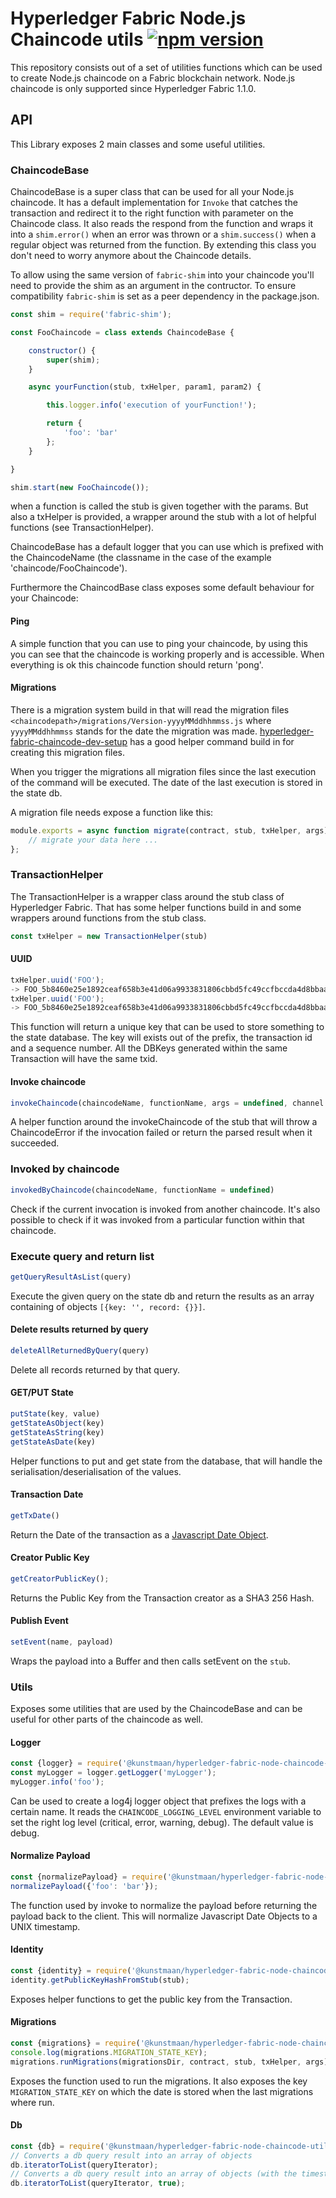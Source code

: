# Hyperledger Fabric Node.js Chaincode utils [![npm version](https://badge.fury.io/js/%40kunstmaan%2Fhyperledger-fabric-node-chaincode-utils.svg)](https://badge.fury.io/js/%40kunstmaan%2Fhyperledger-fabric-node-chaincode-utils)

This repository consists out of a set of utilities functions which can be used to create Node.js chaincode on a Fabric blockchain network. Node.js chaincode is only supported since Hyperledger Fabric 1.1.0.

## API

This Library exposes 2 main classes and some useful utilities.

### ChaincodeBase

ChaincodeBase is a super class that can be used for all your Node.js chaincode. It has a default implementation for `Invoke` that catches the transaction and redirect it to the right function with parameter on the Chaincode class. It also reads the respond from the function and wraps it into a `shim.error()` when an error was thrown or a `shim.success()` when a regular object was returned from the function. By extending this class you don't need to worry anymore about the Chaincode details.

To allow using the same version of `fabric-shim` into your chaincode you'll need to provide the shim as an argument in the contructor. To ensure compatibility `fabric-shim` is set as a peer dependency in the package.json.

```javascript
const shim = require('fabric-shim');

const FooChaincode = class extends ChaincodeBase {

    constructor() {
        super(shim);
    }

    async yourFunction(stub, txHelper, param1, param2) {

        this.logger.info('execution of yourFunction!');

        return {
            'foo': 'bar'
        };
    }

}

shim.start(new FooChaincode());
```

when a function is called the stub is given together with the params. But also a txHelper is provided, a wrapper around the stub with a lot of helpful functions (see TransactionHelper).

ChaincodeBase has a default logger that you can use which is prefixed with the ChaincodeName (the classname in the case of the example 'chaincode/FooChaincode').

Furthermore the ChaincodBase class exposes some default behaviour for your Chaincode:

#### Ping

A simple function that you can use to ping your chaincode, by using this you can see that the chaincode is working properly and is accessible. When everything is ok this chaincode function should return 'pong'.

#### Migrations

There is a migration system build in that will read the migration files `<chaincodepath>/migrations/Version-yyyyMMddhhmmss.js` where `yyyyMMddhhmmss` stands for the date the migration was made. [hyperledger-fabric-chaincode-dev-setup](https://github.com/Kunstmaan/hyperledger-fabric-chaincode-dev-setup) has a good helper command build in for creating this migration files. 

When you trigger the migrations all migration files since the last execution of the command will be executed. The date of the last execution is stored in the state db.

A migration file needs expose a function like this:

```javascript
module.exports = async function migrate(contract, stub, txHelper, args) {
    // migrate your data here ...
};
```

### TransactionHelper

The TransactionHelper is a wrapper class around the stub class of Hyperledger Fabric. That has some helper functions build in and some wrappers around functions from the stub class.

```javascript
const txHelper = new TransactionHelper(stub)
```

#### UUID

```javascript
txHelper.uuid('FOO');
-> FOO_5b8460e25e1892ceaf658b3e41d06a9933831806cbbd5fc49ccfbccda4d8bbaa_0
txHelper.uuid('FOO');
-> FOO_5b8460e25e1892ceaf658b3e41d06a9933831806cbbd5fc49ccfbccda4d8bbaa_1
```

This function will return a unique key that can be used to store something to the state database. The key will exists out of the prefix, the transaction id and a sequence number. All the DBKeys generated within the same Transaction will have the same txid. 

#### Invoke chaincode

```javascript
invokeChaincode(chaincodeName, functionName, args = undefined, channel = undefined)
```

A helper function around the invokeChaincode of the stub that will throw a ChaincodeError if the invocation failed or return the parsed result when it succeeded.

### Invoked by chaincode

```javascript
invokedByChaincode(chaincodeName, functionName = undefined)
```

Check if the current invocation is invoked from another chaincode. It's also possible to check if it was invoked from a particular function within that chaincode.

### Execute query and return list

```javascript
getQueryResultAsList(query)
```

Execute the given query on the state db and return the results as an array containing of objects `[{key: '', record: {}}]`. 

#### Delete results returned by query

```javascript
deleteAllReturnedByQuery(query)
```

Delete all records returned by that query.

#### GET/PUT State

```javascript
putState(key, value)
getStateAsObject(key)
getStateAsString(key)
getStateAsDate(key)
```

Helper functions to put and get state from the database, that will handle the serialisation/deserialisation of the values.

#### Transaction Date

```javascript
getTxDate()
```

Return the Date of the transaction as a [Javascript Date Object](https://developer.mozilla.org/en-US/docs/Web/JavaScript/Reference/Global_Objects/Date).

#### Creator Public Key

```javascript
getCreatorPublicKey();
```

Returns the Public Key from the Transaction creator as a SHA3 256 Hash.

#### Publish Event

```javascript
setEvent(name, payload)
```

Wraps the payload into a Buffer and then calls setEvent on the `stub`.

### Utils

Exposes some utilities that are used by the ChaincodeBase and can be useful for other parts of the chaincode as well.

#### Logger

```javascript
const {logger} = require('@kunstmaan/hyperledger-fabric-node-chaincode-utils').utils;
const myLogger = logger.getLogger('myLogger');
myLogger.info('foo');
```

Can be used to create a log4j logger object that prefixes the logs with a certain name. It reads the `CHAINCODE_LOGGING_LEVEL` environment variable to set the right log level (critical, error, warning, debug). The default value is debug.

#### Normalize Payload

```javascript
const {normalizePayload} = require('@kunstmaan/hyperledger-fabric-node-chaincode-utils').utils;
normalizePayload({'foo': 'bar'});
```

The function used by invoke to normalize the payload before returning the payload back to the client. This will normalize Javascript Date Objects to a UNIX timestamp.

#### Identity

```javascript
const {identity} = require('@kunstmaan/hyperledger-fabric-node-chaincode-utils').utils;
identity.getPublicKeyHashFromStub(stub);
```

Exposes helper functions to get the public key from the Transaction.

#### Migrations

```javascript
const {migrations} = require('@kunstmaan/hyperledger-fabric-node-chaincode-utils').utils;
console.log(migrations.MIGRATION_STATE_KEY);
migrations.runMigrations(migrationsDir, contract, stub, txHelper, args);
```

Exposes the function used to run the migrations. It also exposes the key `MIGRATION_STATE_KEY` on which the date is stored when the last migrations where run.

#### Db

```javascript
const {db} = require('@kunstmaan/hyperledger-fabric-node-chaincode-utils').utils;
// Converts a db query result into an array of objects
db.iteratorToList(queryIterator);
// Converts a db query result into an array of objects (with the timestamp of the transaction)
db.iteratorToList(queryIterator, true);
```
